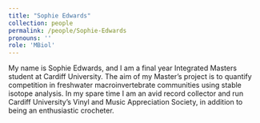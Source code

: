 ```yaml
---
title: "Sophie Edwards"
collection: people
permalink: /people/Sophie-Edwards
pronouns: ''
role: 'MBiol'
---
```


My name is Sophie Edwards, and I am a final year Integrated Masters student at Cardiff University. The aim of my Master’s project is to quantify competition in freshwater macroinvertebrate communities using stable isotope analysis. In my spare time I am an avid record collector and run Cardiff University’s Vinyl and Music Appreciation Society, in addition to being an enthusiastic crocheter. 
